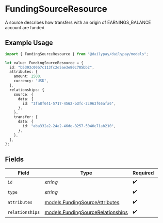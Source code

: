 # FundingSourceResource

A source describes how transfers with an origin of EARNINGS_BALANCE account are funded.

## Example Usage

```typescript
import { FundingSourceResource } from "@dailypay/dailypay/models";

let value: FundingSourceResource = {
  id: "b5393c00b7c113fc2e5ae3e80c785bb2",
  attributes: {
    amount: 2500,
    currency: "USD",
  },
  relationships: {
    source: {
      data: {
        id: "3fa8f641-5717-4562-b3fc-2c963f66afa6",
      },
    },
    transfer: {
      data: {
        id: "aba332a2-24a2-46de-8257-5040e71ab210",
      },
    },
  },
};
```

## Fields

| Field                                                                        | Type                                                                         | Required                                                                     | Description                                                                  | Example                                                                      |
| ---------------------------------------------------------------------------- | ---------------------------------------------------------------------------- | ---------------------------------------------------------------------------- | ---------------------------------------------------------------------------- | ---------------------------------------------------------------------------- |
| `id`                                                                         | *string*                                                                     | :heavy_check_mark:                                                           | N/A                                                                          | b5393c00b7c113fc2e5ae3e80c785bb2                                             |
| `type`                                                                       | *string*                                                                     | :heavy_check_mark:                                                           | N/A                                                                          |                                                                              |
| `attributes`                                                                 | [models.FundingSourceAttributes](../models/fundingsourceattributes.md)       | :heavy_check_mark:                                                           | N/A                                                                          |                                                                              |
| `relationships`                                                              | [models.FundingSourceRelationships](../models/fundingsourcerelationships.md) | :heavy_check_mark:                                                           | N/A                                                                          |                                                                              |